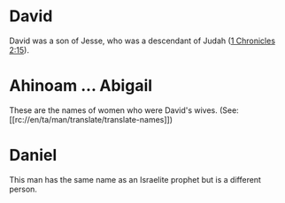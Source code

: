 # David

David was a son of Jesse, who was a descendant of Judah ([1 Chronicles 2:15](../02/15.md)).

# Ahinoam ... Abigail

These are the names of women who were David's wives. (See: [[rc://en/ta/man/translate/translate-names]])

# Daniel

This man has the same name as an Israelite prophet but is a different person.

